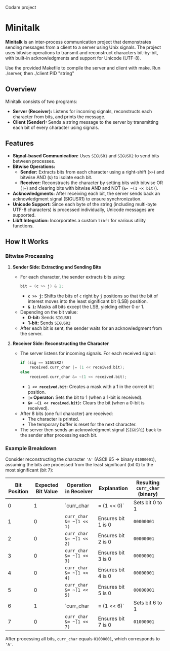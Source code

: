 Codam project

# Minitalk

**Minitalk** is an inter-process communication project that demonstrates sending messages from a client to a server using Unix signals. The project uses bitwise operations to transmit and reconstruct characters bit-by-bit, with built-in acknowledgments and support for Unicode (UTF-8).

Use the provided Makefile to compile the server and client with make. Run ./server, then ./client PID "string"

## Overview

Minitalk consists of two programs:

- **Server (Receiver):** Listens for incoming signals, reconstructs each character from bits, and prints the message.
- **Client (Sender):** Sends a string message to the server by transmitting each bit of every character using signals.

## Features

- **Signal-based Communication:** Uses `SIGUSR1` and `SIGUSR2` to send bits between processes.
- **Bitwise Operations:** 
  - **Sender:** Extracts bits from each character using a right-shift (`>>`) and bitwise AND (`&`) to isolate each bit.
  - **Receiver:** Reconstructs the character by setting bits with bitwise OR (`|=`) and clearing bits with bitwise AND and NOT (`&= ~(1 << bit)`).
- **Acknowledgments:** After receiving each bit, the server sends back an acknowledgment signal (SIGUSR1) to ensure synchronization.
- **Unicode Support:** Since each byte of the string (including multi-byte UTF-8 characters) is processed individually, Unicode messages are supported.
- **Libft Integration:** Incorporates a custom `libft` for various utility functions.

## How It Works

### Bitwise Processing

1. **Sender Side: Extracting and Sending Bits**
   - For each character, the sender extracts bits using:
     ```c
     bit = (c >> j) & 1;
     ```
     - **`c >> j`:** Shifts the bits of `c` right by `j` positions so that the bit of interest moves into the least significant bit (LSB) position.
     - **`& 1`:** Masks all bits except the LSB, yielding either 0 or 1.
   - Depending on the bit value:
     - **0-bit:** Sends `SIGUSR1`
     - **1-bit:** Sends `SIGUSR2`
   - After each bit is sent, the sender waits for an acknowledgment from the server.

2. **Receiver Side: Reconstructing the Character**
   - The server listens for incoming signals. For each received signal:
     ```c
     if (sig == SIGUSR2)
         received.curr_char |= (1 << received.bit);
     else
         received.curr_char &= ~(1 << received.bit);
     ```
     - **`1 << received.bit`:** Creates a mask with a 1 in the correct bit position.
     - **`|=` Operator:** Sets the bit to 1 (when a 1-bit is received).
     - **`&= ~(1 << received.bit)`:** Clears the bit (when a 0-bit is received).
   - After 8 bits (one full character) are received:
     - The character is printed.
     - The temporary buffer is reset for the next character.
   - The server then sends an acknowledgment signal (`SIGUSR1`) back to the sender after processing each bit.

### Example Breakdown

Consider reconstructing the character `'A'` (ASCII 65 → binary `01000001`), assuming the bits are processed from the least significant (bit 0) to the most significant (bit 7):

| Bit Position | Expected Bit Value | Operation in Receiver                            | Explanation                                              | Resulting `curr_char` (binary) |
|--------------|--------------------|--------------------------------------------------|----------------------------------------------------------|--------------------------------|
| 0            | 1                  | `curr_char |= (1 << 0)`                          | Sets bit 0 to 1                                          | `00000001`                     |
| 1            | 0                  | `curr_char &= ~(1 << 1)`                         | Ensures bit 1 is 0                                       | `00000001`                     |
| 2            | 0                  | `curr_char &= ~(1 << 2)`                         | Ensures bit 2 is 0                                       | `00000001`                     |
| 3            | 0                  | `curr_char &= ~(1 << 3)`                         | Ensures bit 3 is 0                                       | `00000001`                     |
| 4            | 0                  | `curr_char &= ~(1 << 4)`                         | Ensures bit 4 is 0                                       | `00000001`                     |
| 5            | 0                  | `curr_char &= ~(1 << 5)`                         | Ensures bit 5 is 0                                       | `00000001`                     |
| 6            | 1                  | `curr_char |= (1 << 6)`                          | Sets bit 6 to 1                                          | `01000001`                     |
| 7            | 0                  | `curr_char &= ~(1 << 7)`                         | Ensures bit 7 is 0                                       | `01000001`                     |

After processing all bits, `curr_char` equals `01000001`, which corresponds to `'A'`.



